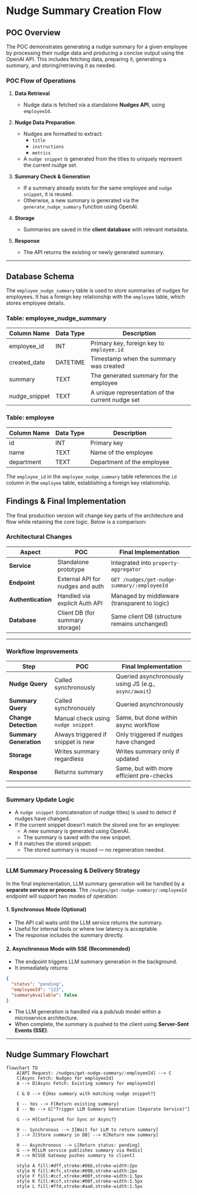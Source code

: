# Nudge Summary Creation Flow

## POC Overview

The POC demonstrates generating a nudge summary for a given employee by processing their nudge data and producing a concise output using the OpenAI API. This includes fetching data, preparing it, generating a summary, and storing/retrieving it as needed.

### POC Flow of Operations

1. **Data Retrieval**

   - Nudge data is fetched via a standalone **Nudges API**, using `employeeId`.

2. **Nudge Data Preparation**

   - Nudges are formatted to extract:
     - `title`
     - `instructions`
     - `metrics`
   - A `nudge snippet` is generated from the titles to uniquely represent the current nudge set.

3. **Summary Check & Generation**

   - If a summary already exists for the same employee and `nudge snippet`, it is reused.
   - Otherwise, a new summary is generated via the `generate_nudge_summary` function using OpenAI.

4. **Storage**

   - Summaries are saved in the **client database** with relevant metadata.

5. **Response**

   - The API returns the existing or newly generated summary.

---

## Database Schema

The `employee_nudge_summary` table is used to store summaries of nudges for employees. It has a foreign key relationship with the `employee` table, which stores employee details.

### Table: employee_nudge_summary

| Column Name   | Data Type   | Description                          |
|---------------|-------------|--------------------------------------|
| employee_id   | INT         | Primary key, foreign key to `employee.id` |
| created_date  | DATETIME    | Timestamp when the summary was created |
| summary       | TEXT        | The generated summary for the employee |
| nudge_snippet | TEXT        | A unique representation of the current nudge set |

### Table: employee

| Column Name | Data Type | Description          |
|-------------|-----------|----------------------|
| id          | INT       | Primary key          |
| name        | TEXT      | Name of the employee |
| department  | TEXT      | Department of the employee |

The `employee_id` in the `employee_nudge_summary` table references the `id` column in the `employee` table, establishing a foreign key relationship.

## Findings & Final Implementation

The final production version will change key parts of the architecture and flow while retaining the core logic. Below is a comparison:

### Architectural Changes

| Aspect             | POC                              | Final Implementation                         |
| ------------------ | -------------------------------- | -------------------------------------------- |
| **Service**        | Standalone prototype             | Integrated into `property-aggregator`        |
| **Endpoint**       | External API for nudges and auth | `GET /nudges/get-nudge-summary/:employeeId`  |
| **Authentication** | Handled via explicit Auth API    | Managed by middleware (transparent to logic) |
| **Database**       | Client DB (for summary storage)  | Same client DB (structure remains unchanged) |

---

### Workflow Improvements

| Step                   | POC                                | Final Implementation                                  |
| ---------------------- | ---------------------------------- | ----------------------------------------------------- |
| **Nudge Query**        | Called synchronously               | Queried asynchronously using JS (e.g., `async/await`) |
| **Summary Query**      | Called synchronously               | Queried asynchronously                                |
| **Change Detection**   | Manual check using `nudge snippet` | Same, but done within async workflow                  |
| **Summary Generation** | Always triggered if snippet is new | Only triggered if nudges have changed                 |
| **Storage**            | Writes summary regardless          | Writes summary only if updated                        |
| **Response**           | Returns summary                    | Same, but with more efficient pre-checks              |

---

### Summary Update Logic

- A `nudge snippet` (concatenation of nudge titles) is used to detect if nudges have changed.
- If the current snippet doesn’t match the stored one for an employee:
  - A new summary is generated using OpenAI.
  - The summary is saved with the new snippet.
- If it matches the stored snippet:
  - The stored summary is reused — no regeneration needed.

---

### LLM Summary Processing & Delivery Strategy

In the final implementation, LLM summary generation will be handled by a **separate service or process**. The `/nudges/get-nudge-summary/:employeeId` endpoint will support two modes of operation:

#### 1. **Synchronous Mode (Optional)**

- The API call waits until the LLM service returns the summary.
- Useful for internal tools or where low latency is acceptable.
- The response includes the summary directly.

#### 2. **Asynchronous Mode with SSE (Recommended)**

- The endpoint triggers LLM summary generation in the background.
- It immediately returns:

```json
{
  "status": "pending",
  "employeeId": "123",
  "summaryAvailable": false
}
```

- The LLM generation is handled via a pub/sub model within a microservice architecture.
- When complete, the summary is pushed to the client using **Server-Sent Events (SSE)**.

---

## Nudge Summary Flowchart

```mermaid
flowchart TD
    A[API Request: /nudges/get-nudge-summary/:employeeId] --> C
    C[Async Fetch: Nudges for employeeId]
    A --> D[Async Fetch: Existing summary for employeeId]

    C & D --> E{Has summary with matching nudge snippet?}

    E -- Yes --> F[Return existing summary]
    E -- No --> G["Trigger LLM Summary Generation (Separate Service)"]

    G --> H{Configured for Sync or Async?}

    H -- Synchronous --> I[Wait for LLM to return summary]
    I --> J[Store summary in DB] --> K[Return new summary]

    H -- Asynchronous --> L[Return status: pending]
    G --> M[LLM service publishes summary via Redis]
    M --> N[SSE Gateway pushes summary to client]

    style A fill:#dff,stroke:#0bb,stroke-width:2px
    style N fill:#cfc,stroke:#090,stroke-width:2px
    style F fill:#ccf,stroke:#00f,stroke-width:1.5px
    style K fill:#ccf,stroke:#00f,stroke-width:1.5px
    style L fill:#ffd,stroke:#aa0,stroke-width:1.5px

```
